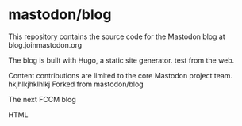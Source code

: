 # mastodon/blog

This repository contains the source code for the Mastodon blog at blog.joinmastodon.org

The blog is built with Hugo, a static site generator. test from the web.

Content contributions are limited to the core Mastodon project team.
hkjhlkjhklhlkj
Forked from mastodon/blog

The next FCCM blog

 HTML
